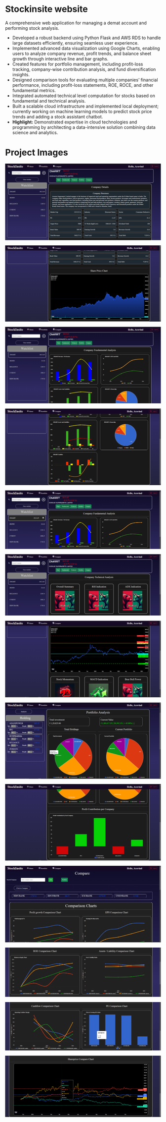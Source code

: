 # Stockinsite website


A comprehensive web application for managing a demat account and performing stock analysis.

* Developed a robust backend using Python Flask and AWS RDS to handle large datasets efficiently, ensuring seamless user experience.
* Implemented advanced data visualization using Google Charts, enabling users to analyze company revenue, profit trends, and balance sheet growth through interactive line and bar graphs.
* Created features for portfolio management, including profit-loss tracking, company-wise contribution analysis, and fund diversification insights.
* Designed comparison tools for evaluating multiple companies’ financial performance, including profit-loss statements, ROE, ROCE, and other fundamental metrics.
* Integrated automated technical level computation for stocks based on fundamental and technical analysis.
* Built a scalable cloud infrastructure and implemented local deployment; currently working on machine learning models to predict stock price trends and adding a stock assistant chatbot.
* **Highlight:** Demonstrated expertise in cloud technologies and programming by architecting a data-intensive solution combining data science and analytics.

# Project Images

![1732302334343](image/README/1732302334343.png)

![1732302344588](image/README/1732302344588.png)

![1732302358667](image/README/1732302358667.png)

![1732302368616](image/README/1732302368616.png)

![1732302413712](image/README/1732302413712.png)

![1732302431055](image/README/1732302431055.png)

![1732302446526](image/README/1732302446526.png)

![1732302474642](image/README/1732302474642.png)

![1732302491044](image/README/1732302491044.png)

![1732302505885](image/README/1732302505885.png)

![1732302523690](image/README/1732302523690.png)

![1732302532347](image/README/1732302532347.png)

![1732302541137](image/README/1732302541137.png)
